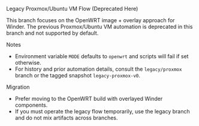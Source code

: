 Legacy Proxmox/Ubuntu VM Flow (Deprecated Here)

This branch focuses on the OpenWRT image + overlay approach for Winder. The previous Proxmox/Ubuntu VM automation is deprecated in this branch and not supported by default.

Notes
- Environment variable `MODE` defaults to `openwrt` and scripts will fail if set otherwise.
- For history and prior automation details, consult the `legacy/proxmox` branch or the tagged snapshot `legacy-proxmox-v0`.

Migration
- Prefer moving to the OpenWRT build with overlayed Winder components.
- If you must operate the legacy flow temporarily, use the legacy branch and do not mix artifacts across branches.

